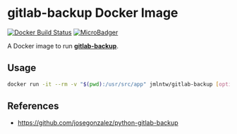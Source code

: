 # gitlab-backup Docker Image

[![Docker Build Status](https://img.shields.io/docker/build/jmlntw/gitlab-backup.svg)](https://hub.docker.com/r/jmlntw/gitlab-backup/)
[![MicroBadger](https://images.microbadger.com/badges/image/jmlntw/gitlab-backup.svg)](https://microbadger.com/images/jmlntw/gitlab-backup)

A Docker image to run [**gitlab-backup**](https://github.com/josegonzalez/python-gitlab-backup).

## Usage

```bash
docker run -it --rm -v "$(pwd):/usr/src/app" jmlntw/gitlab-backup [options]
```

## References

* <https://github.com/josegonzalez/python-gitlab-backup>
